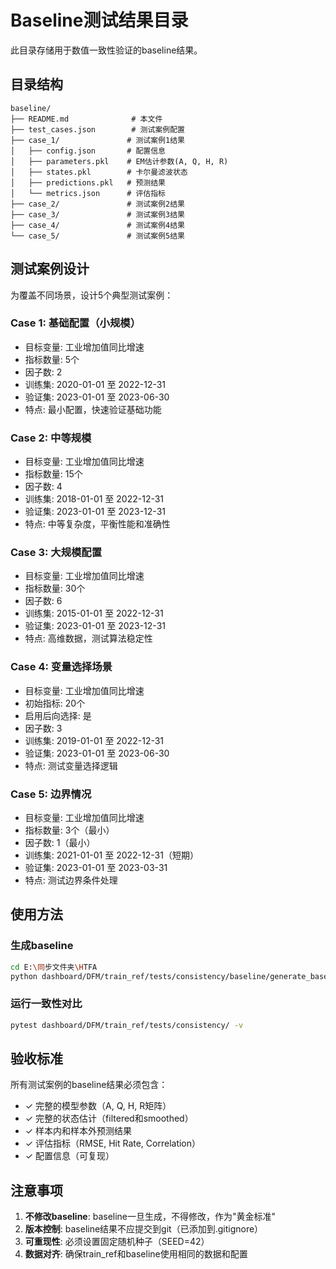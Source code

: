 # Baseline测试结果目录

此目录存储用于数值一致性验证的baseline结果。

## 目录结构

```
baseline/
├── README.md              # 本文件
├── test_cases.json        # 测试案例配置
├── case_1/               # 测试案例1结果
│   ├── config.json       # 配置信息
│   ├── parameters.pkl    # EM估计参数(A, Q, H, R)
│   ├── states.pkl        # 卡尔曼滤波状态
│   ├── predictions.pkl   # 预测结果
│   └── metrics.json      # 评估指标
├── case_2/               # 测试案例2结果
├── case_3/               # 测试案例3结果
├── case_4/               # 测试案例4结果
└── case_5/               # 测试案例5结果
```

## 测试案例设计

为覆盖不同场景，设计5个典型测试案例：

### Case 1: 基础配置（小规模）
- 目标变量: 工业增加值同比增速
- 指标数量: 5个
- 因子数: 2
- 训练集: 2020-01-01 至 2022-12-31
- 验证集: 2023-01-01 至 2023-06-30
- 特点: 最小配置，快速验证基础功能

### Case 2: 中等规模
- 目标变量: 工业增加值同比增速
- 指标数量: 15个
- 因子数: 4
- 训练集: 2018-01-01 至 2022-12-31
- 验证集: 2023-01-01 至 2023-12-31
- 特点: 中等复杂度，平衡性能和准确性

### Case 3: 大规模配置
- 目标变量: 工业增加值同比增速
- 指标数量: 30个
- 因子数: 6
- 训练集: 2015-01-01 至 2022-12-31
- 验证集: 2023-01-01 至 2023-12-31
- 特点: 高维数据，测试算法稳定性

### Case 4: 变量选择场景
- 目标变量: 工业增加值同比增速
- 初始指标: 20个
- 启用后向选择: 是
- 因子数: 3
- 训练集: 2019-01-01 至 2022-12-31
- 验证集: 2023-01-01 至 2023-06-30
- 特点: 测试变量选择逻辑

### Case 5: 边界情况
- 目标变量: 工业增加值同比增速
- 指标数量: 3个（最小）
- 因子数: 1（最小）
- 训练集: 2021-01-01 至 2022-12-31（短期）
- 验证集: 2023-01-01 至 2023-03-31
- 特点: 测试边界条件处理

## 使用方法

### 生成baseline

```bash
cd E:\同步文件夹\HTFA
python dashboard/DFM/train_ref/tests/consistency/baseline/generate_baseline.py
```

### 运行一致性对比

```bash
pytest dashboard/DFM/train_ref/tests/consistency/ -v
```

## 验收标准

所有测试案例的baseline结果必须包含：
- ✓ 完整的模型参数（A, Q, H, R矩阵）
- ✓ 完整的状态估计（filtered和smoothed）
- ✓ 样本内和样本外预测结果
- ✓ 评估指标（RMSE, Hit Rate, Correlation）
- ✓ 配置信息（可复现）

## 注意事项

1. **不修改baseline**: baseline一旦生成，不得修改，作为"黄金标准"
2. **版本控制**: baseline结果不应提交到git（已添加到.gitignore）
3. **可重现性**: 必须设置固定随机种子（SEED=42）
4. **数据对齐**: 确保train_ref和baseline使用相同的数据和配置
